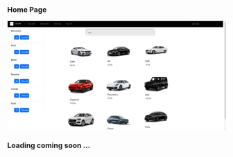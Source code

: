 ### Home Page<br/>
<img src="https://github.com/emircanomak/rentaCar/blob/master/assets/main.png"><br/> 
### Loading coming soon ...

